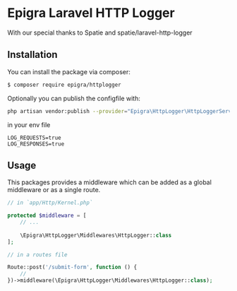 # Epigra Laravel HTTP Logger

With our special thanks to Spatie and spatie/laravel-http-logger

## Installation

You can install the package via composer:

``` bash
$ composer require epigra/httplogger
```

Optionally you can publish the configfile with:
```bash
php artisan vendor:publish --provider="Epigra\HttpLogger\HttpLoggerServiceProvider" --tag="config" 
```

in your env file
```
LOG_REQUESTS=true
LOG_RESPONSES=true
```

## Usage

This packages provides a middleware which can be added as a global middleware or as a single route.

```php
// in `app/Http/Kernel.php`

protected $middleware = [
    // ...
    
    \Epigra\HttpLogger\Middlewares\HttpLogger::class
];
```

```php
// in a routes file

Route::post('/submit-form', function () {
    //
})->middleware(\Epigra\HttpLogger\Middlewares\HttpLogger::class);
```